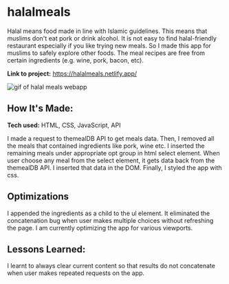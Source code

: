 # halalmeals
Halal means food made in line with Islamic guidelines. This means that muslims don't eat pork or drink alcohol. It is not easy to find halal-friendly restaurant especially if you like trying new meals. So I made this app for muslims to safely explore other foods. The meal recipes are free from certain ingredients (e.g. wine, pork, bacon, etc). 

**Link to project:** 
https://halalmeals.netlify.app/


![gif of halal meals webapp](https://media.giphy.com/media/52T2Ytb3Yp2NpLrkUV/giphy.gif)

## How It's Made:

**Tech used:** HTML, CSS, JavaScript, API

I made a request to themealDB API to get meals data. Then, I removed all the meals that contained ingredients like pork, wine etc. I inserted the remaining meals under appropriate opt group in html select element. When user choose any meal from the select element, it gets data back from the themealDB API. I inserted that data in the DOM. Finally, I styled the app with css.

## Optimizations

I appended the ingredients as a child to the ul element. It eliminated the concatenation bug when user makes multiple choices without refreshing the page. I am currently optimizing the app for various viewports.

## Lessons Learned:

I learnt to always clear current content so that results do not concatenate when user makes repeated requests on the app.



